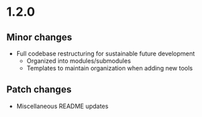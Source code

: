 # 1.2.0

## Minor changes

- Full codebase restructuring for sustainable future development
    - Organized into modules/submodules
    - Templates to maintain organization when adding new tools

## Patch changes

- Miscellaneous README updates
